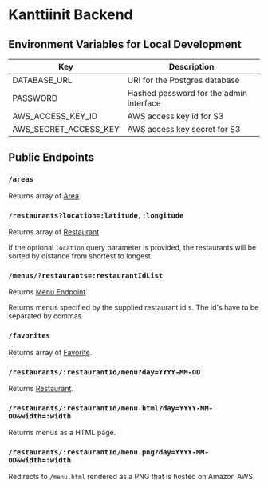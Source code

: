 # Kanttiinit Backend

## Environment Variables for Local Development

| Key | Description |
| --- | ----------- |
| DATABASE_URL | URI for the Postgres database |
| PASSWORD | Hashed password for the admin interface |
| AWS_ACCESS_KEY_ID | AWS access key id for S3 |
| AWS_SECRET_ACCESS_KEY | AWS access key secret for S3 |

## Public Endpoints

### `/areas`

Returns array of [Area](/test/schema/area.json).

### `/restaurants?location=:latitude,:longitude`
Returns array of [Restaurant](/test/schema/restaurant.json).

If the optional `location` query parameter is provided, the restaurants will be sorted by distance from shortest to longest.

### `/menus/?restaurants=:restaurantIdList`
Returns [Menu Endpoint](/test/schema/menu-endpoint.json).

Returns menus specified by the supplied restaurant id's. The id's have to be separated by commas.

### `/favorites`
Returns array of [Favorite](/test/schema/favorite.json).

### `/restaurants/:restaurantId/menu?day=YYYY-MM-DD`
Returns [Restaurant](/test/schema/restaurant.json).

### `/restaurants/:restaurantId/menu.html?day=YYYY-MM-DD&width=:width`
Returns menus as a HTML page.

### `/restaurants/:restaurantId/menu.png?day=YYYY-MM-DD&width=:width`
Redirects to `/menu.html` rendered as a PNG that is hosted on Amazon AWS.
